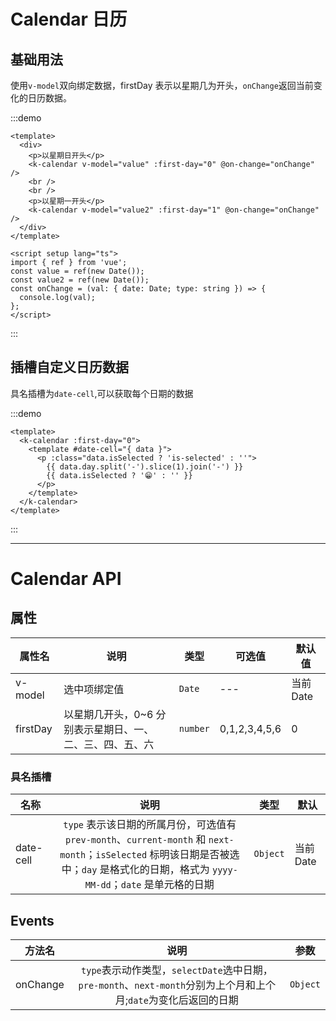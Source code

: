 # Calendar 日历

## 基础用法

使用`v-model`双向绑定数据，firstDay 表示以星期几为开头，`onChange`返回当前变化的日历数据。

:::demo

```vue
<template>
  <div>
    <p>以星期日开头</p>
    <k-calendar v-model="value" :first-day="0" @on-change="onChange" />
    <br />
    <br />
    <p>以星期一开头</p>
    <k-calendar v-model="value2" :first-day="1" @on-change="onChange" />
  </div>
</template>

<script setup lang="ts">
import { ref } from 'vue';
const value = ref(new Date());
const value2 = ref(new Date());
const onChange = (val: { date: Date; type: string }) => {
  console.log(val);
};
</script>
```

:::

## 插槽自定义日历数据

具名插槽为`date-cell`,可以获取每个日期的数据

:::demo

```vue
<template>
  <k-calendar :first-day="0">
    <template #date-cell="{ data }">
      <p :class="data.isSelected ? 'is-selected' : ''">
        {{ data.day.split('-').slice(1).join('-') }}
        {{ data.isSelected ? '😁' : '' }}
      </p>
    </template>
  </k-calendar>
</template>
```

:::

---

# Calendar API

## 属性

| 属性名   | 说明                                                     | 类型     | 可选值        | 默认值    |
| -------- | -------------------------------------------------------- | -------- | ------------- | --------- |
| v-model  | 选中项绑定值                                             | `Date`   | ---           | 当前 Date |
| firstDay | 以星期几开头，0~6 分别表示星期日、一、二、三、四、五、六 | `number` | 0,1,2,3,4,5,6 | 0         |

### 具名插槽

| 名称      |                                                                                           说明                                                                                           | 类型     | 默认      |
| --------- | :--------------------------------------------------------------------------------------------------------------------------------------------------------------------------------------: | -------- | --------- |
| date-cell | `type` 表示该日期的所属月份，可选值有 `prev-month`、`current-month` 和 `next-month`；`isSelected` 标明该日期是否被选中；`day` 是格式化的日期，格式为 `yyyy-MM-dd`；`date` 是单元格的日期 | `Object` | 当前 Date |

## Events

| 方法名   |                                                       说明                                                       | 参数     |
| -------- | :--------------------------------------------------------------------------------------------------------------: | -------- |
| onChange | `type`表示动作类型，`selectDate`选中日期，`pre-month`、`next-month`分别为上个月和上个月;`date`为变化后返回的日期 | `Object` |
